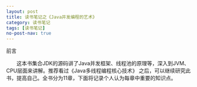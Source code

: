 ```yaml
---
layout: post
title: 读书笔记之《Java并发编程的艺术》
category: 读书笔记
tags: [读书笔记]
no-post-nav: true
---
```


前言

&ensp;&ensp;&ensp;&ensp;这本书集合JDK的源码讲了Java并发框架、线程池的原理等，深入到JVM、CPU层面来讲解。推荐看过《Java多线程编程核心技术》
之后，可以继续研究此书，提高自己。全书分为11章，下面将记录个人认为每章中重要的知识点。

